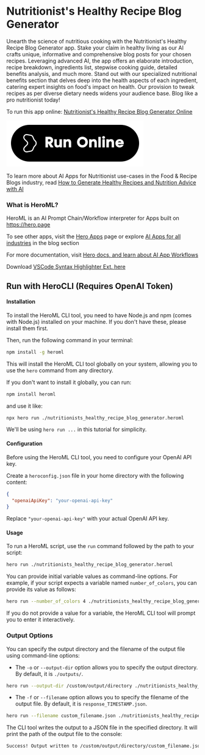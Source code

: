 # Nutritionist's Healthy Recipe Blog Generator

Unearth the science of nutritious cooking with the Nutritionist's Healthy Recipe Blog Generator app. Stake your claim in healthy living as our AI crafts unique, informative and comprehensive blog posts for your chosen recipes. Leveraging advanced AI, the app offers an elaborate introduction, recipe breakdown, ingredients list, stepwise cooking guide, detailed benefits analysis, and much more. Stand out with our specialized nutritional benefits section that delves deep into the health aspects of each ingredient, catering expert insights on food's impact on health. Our provision to tweak recipes as per diverse dietary needs widens your audience base. Blog like a pro nutritionist today!

To run this app online: [Nutritionist's Healthy Recipe Blog Generator Online](https://hero.page/app/nutritionist's-healthy-recipe-blog-generator-intelligent-nutritional-recipe-blogging/Abdy5gE7EgpYuoYlg8mU)

[![Run Nutritionist's Healthy Recipe Blog Generator Online](/assets/run.svg)](https://hero.page/app/nutritionist's-healthy-recipe-blog-generator-intelligent-nutritional-recipe-blogging/Abdy5gE7EgpYuoYlg8mU)

To learn more about AI Apps for Nutritionist use-cases in the Food & Recipe Blogs industry, read [How to Generate Healthy Recipes and Nutrition Advice with AI](https://hero.page/blog/ai/food-and-recipe-blogs/how-to-generate-healthy-recipes-and-nutrition-advice-with-ai/170887)

### What is HeroML?
HeroML is an AI Prompt Chain/Workflow interpreter for Apps built on https://hero.page 

To see other apps, visit the [Hero Apps](https://hero.page/apps) page or explore [AI Apps for all industries](https://hero.page/blog) in the blog section

For more documentation, visit [Hero docs, and learn about AI App Workflows](https://hero.page/tutorials/introduction-to-heroml)

Download [VSCode Syntax Highlighter Ext. here](https://marketplace.visualstudio.com/items?itemName=hero-page.heroml)

## Run with HeroCLI (Requires OpenAI Token)

#### Installation

To install the HeroML CLI tool, you need to have Node.js and npm (comes with Node.js) installed on your machine. If you don't have these, please install them first. 

Then, run the following command in your terminal:

```bash
npm install -g heroml
```

This will install the HeroML CLI tool globally on your system, allowing you to use the `hero` command from any directory.

If you don't want to install it globally, you can run:

```bash
npm install heroml
```

and use it like:

```bash
npx hero run ./nutritionists_healthy_recipe_blog_generator.heroml
```

We'll be using `hero run ...` in this tutorial for simplicity.

#### Configuration

Before using the HeroML CLI tool, you need to configure your OpenAI API key. 

Create a `heroconfig.json` file in your home directory with the following content:

```json
{
  "openaiApiKey": "your-openai-api-key"
}
```

Replace `"your-openai-api-key"` with your actual OpenAI API key.

#### Usage

To run a HeroML script, use the `run` command followed by the path to your script:

```bash
hero run ./nutritionists_healthy_recipe_blog_generator.heroml
```

You can provide initial variable values as command-line options. For example, if your script expects a variable named `number_of_colors`, you can provide its value as follows:

```bash
hero run --number_of_colors 4 ./nutritionists_healthy_recipe_blog_generator.heroml
```

If you do not provide a value for a variable, the HeroML CLI tool will prompt you to enter it interactively.

### Output Options

You can specify the output directory and the filename of the output file using command-line options:

- The `-o` or `--output-dir` option allows you to specify the output directory. By default, it is `./outputs/`.

```bash
hero run --output-dir /custom/output/directory ./nutritionists_healthy_recipe_blog_generator.heroml
```

- The `-f` or `--filename` option allows you to specify the filename of the output file. By default, it is `response_TIMESTAMP.json`.

```bash
hero run --filename custom_filename.json ./nutritionists_healthy_recipe_blog_generator.heroml
```

The CLI tool writes the output to a JSON file in the specified directory. It will print the path of the output file to the console:

```bash
Success! Output written to /custom/output/directory/custom_filename.json
```

